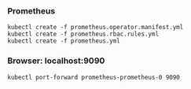 ### Prometheus
```
kubectl create -f prometheus.operator.manifest.yml 
kubectl create -f prometheus.rbac.rules.yml
kubectl create -f prometheus.yml
```
### Browser: localhost:9090
```
kubectl port-forward prometheus-prometheus-0 9090
```

